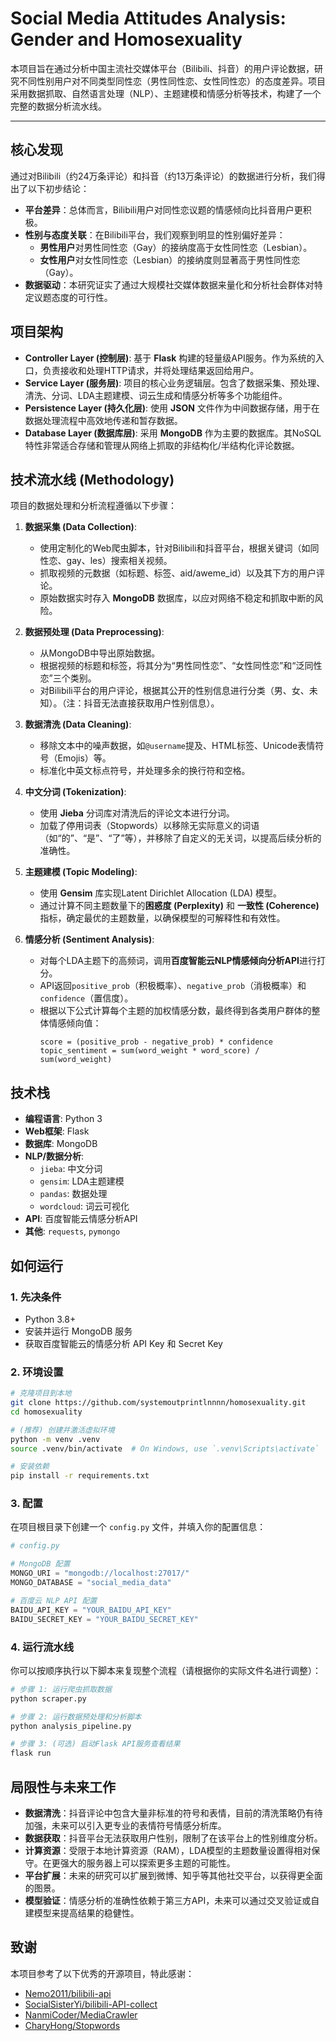 
# Social Media Attitudes Analysis: Gender and Homosexuality

本项目旨在通过分析中国主流社交媒体平台（Bilibili、抖音）的用户评论数据，研究不同性别用户对不同类型同性恋（男性同性恋、女性同性恋）的态度差异。项目采用数据抓取、自然语言处理（NLP）、主题建模和情感分析等技术，构建了一个完整的数据分析流水线。

---

## 核心发现

通过对Bilibili（约24万条评论）和抖音（约13万条评论）的数据进行分析，我们得出了以下初步结论：

- **平台差异**：总体而言，Bilibili用户对同性恋议题的情感倾向比抖音用户更积极。
- **性别与态度关联**：在Bilibili平台，我们观察到明显的性别偏好差异：
  - **男性用户**对男性同性恋（Gay）的接纳度高于女性同性恋（Lesbian）。
  - **女性用户**对女性同性恋（Lesbian）的接纳度则显著高于男性同性恋（Gay）。
- **数据驱动**：本研究证实了通过大规模社交媒体数据来量化和分析社会群体对特定议题态度的可行性。

## 项目架构

- **Controller Layer (控制层)**: 基于 **Flask** 构建的轻量级API服务。作为系统的入口，负责接收和处理HTTP请求，并将处理结果返回给用户。
- **Service Layer (服务层)**: 项目的核心业务逻辑层。包含了数据采集、预处理、清洗、分词、LDA主题建模、词云生成和情感分析等多个功能组件。
- **Persistence Layer (持久化层)**: 使用 **JSON** 文件作为中间数据存储，用于在数据处理流程中高效地传递和暂存数据。
- **Database Layer (数据库层)**: 采用 **MongoDB** 作为主要的数据库。其NoSQL特性非常适合存储和管理从网络上抓取的非结构化/半结构化评论数据。

## 技术流水线 (Methodology)

项目的数据处理和分析流程遵循以下步骤：

1.  **数据采集 (Data Collection)**:
    - 使用定制化的Web爬虫脚本，针对Bilibili和抖音平台，根据关键词（如同性恋、gay、les）搜索相关视频。
    - 抓取视频的元数据（如标题、标签、aid/aweme_id）以及其下方的用户评论。
    - 原始数据实时存入 **MongoDB** 数据库，以应对网络不稳定和抓取中断的风险。

2.  **数据预处理 (Data Preprocessing)**:
    - 从MongoDB中导出原始数据。
    - 根据视频的标题和标签，将其分为“男性同性恋”、“女性同性恋”和“泛同性恋”三个类别。
    - 对Bilibili平台的用户评论，根据其公开的性别信息进行分类（男、女、未知）。（注：抖音无法直接获取用户性别信息）。

3.  **数据清洗 (Data Cleaning)**:
    - 移除文本中的噪声数据，如`@username`提及、HTML标签、Unicode表情符号（Emojis）等。
    - 标准化中英文标点符号，并处理多余的换行符和空格。

4.  **中文分词 (Tokenization)**:
    - 使用 **Jieba** 分词库对清洗后的评论文本进行分词。
    - 加载了停用词表（Stopwords）以移除无实际意义的词语（如“的”、“是”、“了”等），并移除了自定义的无关词，以提高后续分析的准确性。

5.  **主题建模 (Topic Modeling)**:
    - 使用 **Gensim** 库实现Latent Dirichlet Allocation (LDA) 模型。
    - 通过计算不同主题数量下的**困惑度 (Perplexity)** 和 **一致性 (Coherence)** 指标，确定最优的主题数量，以确保模型的可解释性和有效性。

6.  **情感分析 (Sentiment Analysis)**:
    - 对每个LDA主题下的高频词，调用**百度智能云NLP情感倾向分析API**进行打分。
    - API返回`positive_prob`（积极概率）、`negative_prob`（消极概率）和`confidence`（置信度）。
    - 根据以下公式计算每个主题的加权情感分数，最终得到各类用户群体的整体情感倾向值：
      ```
      score = (positive_prob - negative_prob) * confidence
      topic_sentiment = sum(word_weight * word_score) / sum(word_weight)
      ```

## 技术栈

- **编程语言**: Python 3
- **Web框架**: Flask
- **数据库**: MongoDB
- **NLP/数据分析**:
  - `jieba`: 中文分词
  - `gensim`: LDA主题建模
  - `pandas`: 数据处理
  - `wordcloud`: 词云可视化
- **API**: 百度智能云情感分析API
- **其他**: `requests`, `pymongo`

## 如何运行

### 1. 先决条件

- Python 3.8+
- 安装并运行 MongoDB 服务
- 获取百度智能云的情感分析 API Key 和 Secret Key

### 2. 环境设置

```bash
# 克隆项目到本地
git clone https://github.com/systemoutprintlnnnn/homosexuality.git
cd homosexuality

# (推荐) 创建并激活虚拟环境
python -m venv .venv
source .venv/bin/activate  # On Windows, use `.venv\Scripts\activate`

# 安装依赖
pip install -r requirements.txt
```

### 3. 配置

在项目根目录下创建一个 `config.py` 文件，并填入你的配置信息：

```python
# config.py

# MongoDB 配置
MONGO_URI = "mongodb://localhost:27017/"
MONGO_DATABASE = "social_media_data"

# 百度云 NLP API 配置
BAIDU_API_KEY = "YOUR_BAIDU_API_KEY"
BAIDU_SECRET_KEY = "YOUR_BAIDU_SECRET_KEY"
```

### 4. 运行流水线

你可以按顺序执行以下脚本来复现整个流程（请根据你的实际文件名进行调整）：

```bash
# 步骤 1: 运行爬虫抓取数据
python scraper.py

# 步骤 2: 运行数据预处理和分析脚本
python analysis_pipeline.py

# 步骤 3: (可选) 启动Flask API服务查看结果
flask run
```

## 局限性与未来工作

- **数据清洗**：抖音评论中包含大量非标准的符号和表情，目前的清洗策略仍有待加强，未来可以引入更专业的表情符号情感分析库。
- **数据获取**：抖音平台无法获取用户性别，限制了在该平台上的性别维度分析。
- **计算资源**：受限于本地计算资源（RAM），LDA模型的主题数量设置得相对保守。在更强大的服务器上可以探索更多主题的可能性。
- **平台扩展**：未来的研究可以扩展到微博、知乎等其他社交平台，以获得更全面的图景。
- **模型验证**：情感分析的准确性依赖于第三方API，未来可以通过交叉验证或自建模型来提高结果的稳健性。

## 致谢

本项目参考了以下优秀的开源项目，特此感谢：

- [Nemo2011/bilibili-api](https://github.com/Nemo2011/bilibili-api)
- [SocialSisterYi/bilibili-API-collect](https://github.com/SocialSisterYi/bilibili-API-collect)
- [NanmiCoder/MediaCrawler](https://github.com/NanmiCoder/MediaCrawler)
- [CharyHong/Stopwords](https://github.com/CharyHong/Stopwords)
